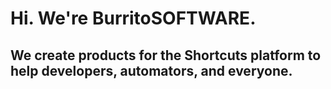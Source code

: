 # Hi. We're BurritoSOFTWARE.
## We create products for the Shortcuts platform to help developers, automators, and everyone.
